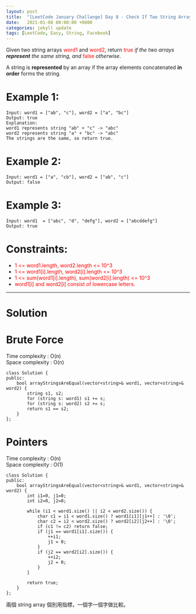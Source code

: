 ```yaml
---
layout: post
title:  "[LeetCode January Challange] Day 8 - Check If Two String Arrays are Equivalent"
date:   2021-01-08 00:00:00 +0800
categories: jekyll update
tags: [LeetCode, Easy, String, Facebook]
---
```

Given two string arrays <font color="red">word1</font> and <font color="red">word2</font>, return <font color="red">true</font> *if the two arrays **represent** the same string, and* <font color="red">false</font> *otherwise*.

A string is **represented** by an array if the array elements concatenated **in order** forms the string.

# Example 1:

	Input: word1 = ["ab", "c"], word2 = ["a", "bc"]
	Output: true
	Explanation:
	word1 represents string "ab" + "c" -> "abc"
	word2 represents string "a" + "bc" -> "abc"
	The strings are the same, so return true.

# Example 2:

	Input: word1 = ["a", "cb"], word2 = ["ab", "c"]
	Output: false

# Example 3:

	Input: word1  = ["abc", "d", "defg"], word2 = ["abcddefg"]
	Output: true

# Constraints:

- <font color="red">1 <= word1.length, word2.length <= 10^3</font>
- <font color="red">1 <= word1[i].length, word2[i].length <= 10^3</font>
- <font color="red">1 <= sum(word1[i].length), sum(word2[i].length) <= 10^3</font>
- <font color="red">word1[i] and word2[i] consist of lowercase letters.</font>

______________________  

# Solution  

# Brute Force  

Time complexity : O(n)  
Space complexity : O(n)  

	class Solution {
	public:
	    bool arrayStringsAreEqual(vector<string>& word1, vector<string>& word2) {
	        string s1, s2;
	        for (string s: word1) s1 += s;
	        for (string s: word2) s2 += s;
	        return s1 == s2;
	    }
	};


# Pointers  

Time complexity : O(n)  
Space complexity : O(1)  

	class Solution {
	public:
	    bool arrayStringsAreEqual(vector<string>& word1, vector<string>& word2) {
	        int i1=0, j1=0;
	        int i2=0, j2=0;
	        
	        while (i1 < word1.size() || i2 < word2.size()) {
	            char c1 = i1 < word1.size() ? word1[i1][j1++] : '\0';
	            char c2 = i2 < word2.size() ? word2[i2][j2++] : '\0';
	            if (c1 != c2) return false;
	            if (j1 == word1[i1].size()) {
	                ++i1;
	                j1 = 0;
	            }
	            if (j2 == word2[i2].size()) {
	                ++i2;
	                j2 = 0;
	            }
	        }
	        
	        return true;
	    }
	};

兩個 string array 個別用指標，一個字一個字做比較。